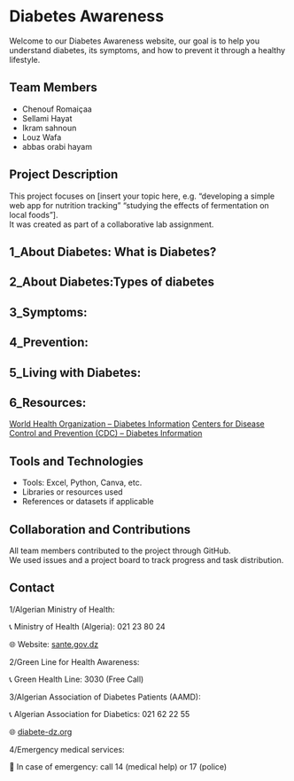 # Diabetes Awareness
Welcome to our Diabetes Awareness website, our goal is to help you understand diabetes, its symptoms, and how to prevent it through a healthy lifestyle.

## Team Members
- Chenouf Romaiçaa 
- Sellami Hayat 
-  Ikram sahnoun 
- Louz Wafa
- abbas orabi hayam 

## Project Description
This project focuses on [insert your topic here, e.g. “developing a simple web app for nutrition tracking” 
“studying the effects of fermentation on local foods”].  
It was created as part of a collaborative lab assignment.

## 1_About Diabetes: What is Diabetes?

   
## 2_About Diabetes:Types of diabetes


## 3_Symptoms:


## 4_Prevention:


## 5_Living with Diabetes:

## 6_Resources:
[World Health Organization – Diabetes Information](https://www.who.int/health-topics/diabetes)
[Centers for Disease Control and Prevention (CDC) – Diabetes Information](https://www.cdc.gov/diabetes/index.html)



## Tools and Technologies
- Tools: Excel, Python, Canva, etc.  
- Libraries or resources used  
- References or datasets if applicable  

## Collaboration and Contributions
All team members contributed to the project through GitHub.  
We used issues and a project board to track progress and task distribution.

## Contact
1/Algerian Ministry of Health:
<p>📞 Ministry of Health (Algeria): 021 23 80 24</p>
<p>🌐 Website: <a href="https://sante.gov.dz" target="_blank">sante.gov.dz</a></p>
2/Green Line for Health Awareness:
<p>📞 Green Health Line: 3030 (Free Call)</p>
3/Algerian Association of Diabetes Patients (AAMD):
<p>📞 Algerian Association for Diabetics: 021 62 22 55</p>
<p>🌐 <a href="http://www.diabete-dz.org/" target="_blank">diabete-dz.org</a></p>
4/Emergency medical services:
<p>🚨 In case of emergency: call 14 (medical help) or 17 (police)</p>


